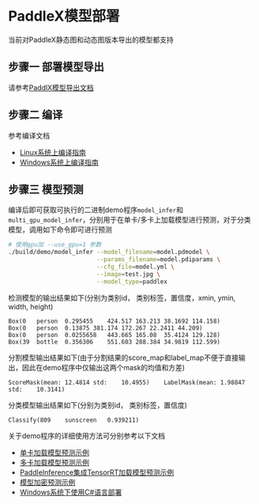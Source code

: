 # PaddleX模型部署

当前对PaddleX静态图和动态图版本导出的模型都支持


## 步骤一 部署模型导出

请参考[PaddlX模型导出文档](https://github.com/PaddlePaddle/PaddleX/blob/develop/docs/apis/export_model.md)


## 步骤二 编译

参考编译文档

- [Linux系统上编译指南](../compile/paddle/linux.md)
- [Windows系统上编译指南](../compile/paddle/windows.md)


## 步骤三 模型预测

编译后即可获取可执行的二进制demo程序`model_infer`和`multi_gpu_model_infer`，分别用于在单卡/多卡上加载模型进行预测，对于分类模型，调用如下命令即可进行预测

```sh
# 使用gpu加 --use_gpu=1 参数
./build/demo/model_infer --model_filename=model.pdmodel \
                         --params_filename=model.pdiparams \
                         --cfg_file=model.yml \
                         --image=test.jpg \
                         --model_type=paddlex
```

检测模型的输出结果如下(分别为类别id， 类别标签，置信度，xmin, ymin, width, height)

```
Box(0   person  0.295455    424.517 163.213 38.1692 114.158)
Box(0   person  0.13875 381.174 172.267 22.2411 44.209)
Box(0   person  0.0255658   443.665 165.08  35.4124 129.128)
Box(39  bottle  0.356306    551.603 288.384 34.9819 112.599)
```

分割模型输出结果如下(由于分割结果的score_map和label_map不便于直接输出，因此在demo程序中仅输出这两个mask的均值和方差)

```
ScoreMask(mean: 12.4814 std:    10.4955)    LabelMask(mean: 1.98847 std:    10.3141)
```

分类模型输出结果如下(分别为类别id， 类别标签，置信度)

```
Classify(809    sunscreen   0.939211)
```

关于demo程序的详细使用方法可分别参考以下文档

- [单卡加载模型预测示例](../demo/model_infer.md)
- [多卡加载模型预测示例](../demo/multi_gpu_model_infer.md)
- [PaddleInference集成TensorRT加载模型预测示例](../demo/tensorrt_infer.md)
- [模型加密预测示例](./docs/demo/decrypt_infer.md)
- [Windows系统下使用C#语言部署](../../../examples/C#_deploy/)
